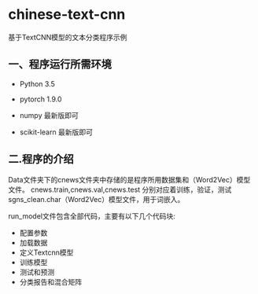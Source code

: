 # chinese-text-cnn
基于TextCNN模型的文本分类程序示例

## 一、程序运行所需环境
- Python 3.5

- pytorch 1.9.0

- numpy 最新版即可

- scikit-learn 最新版即可

## 二.程序的介绍

Data文件夹下的cnews文件夹中存储的是程序所用数据集和（Word2Vec）模型文件。
cnews.train,cnews.val,cnews.test
分别对应着训练，验证，测试
sgns_clean.char（Word2Vec）模型文件，用于词嵌入。


run_model文件包含全部代码，主要有以下几个代码块:
- 配置参数
- 加载数据
- 定义Textcnn模型
- 训练模型
- 测试和预测
- 分类报告和混合矩阵


